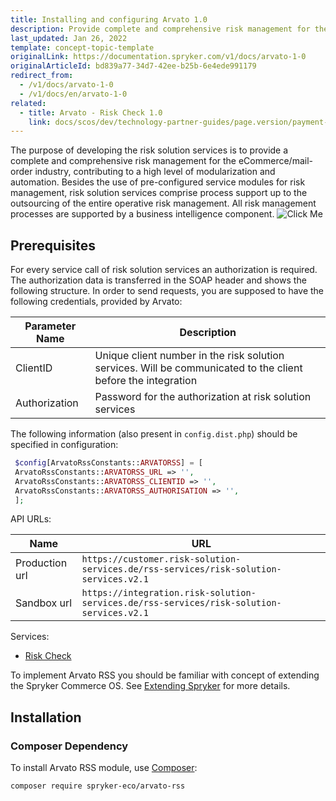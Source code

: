 ```yaml
---
title: Installing and configuring Arvato 1.0
description: Provide complete and comprehensive risk management for the eCommerce/mail-order industry, contributing to a high level of modularization and automation.
last_updated: Jan 26, 2022
template: concept-topic-template
originalLink: https://documentation.spryker.com/v1/docs/arvato-1-0
originalArticleId: bd839a77-34d7-42ee-b25b-6e4ede991179
redirect_from:
  - /v1/docs/arvato-1-0
  - /v1/docs/en/arvato-1-0
related:
  - title: Arvato - Risk Check 1.0
    link: docs/scos/dev/technology-partner-guides/page.version/payment-partners/arvato/v.1.0/arvato-risk-check-1.0.html
---
```


The purpose of developing the risk solution services is to provide a complete and comprehensive risk management for the eCommerce/mail-order industry, contributing to a high level of modularization and automation. Besides the use of pre-configured service modules for risk management, risk solution services comprise process support up to the outsourcing of the entire operative risk management. All risk management processes are supported by a business intelligence component.
![Click Me](https://spryker.s3.eu-central-1.amazonaws.com/docs/Technology+Partners/Payment+Partners/Arvato/arvato-rss-overview.png)

## Prerequisites
For every service call of risk solution services an authorization is required.
The authorization data is transferred in the SOAP header and shows the following structure.
In order to send requests, you are supposed to have the following credentials, provided by Arvato:

| Parameter Name | Description |
| --- | --- |
| ClientID | Unique client number in the risk solution services. Will be communicated to the client before the integration |
| Authorization | Password for the authorization at risk solution services |

The following information (also present in `config.dist.php`) should be specified in configuration:
```php
 $config[ArvatoRssConstants::ARVATORSS] = [
 ArvatoRssConstants::ARVATORSS_URL => '',
 ArvatoRssConstants::ARVATORSS_CLIENTID => '',
 ArvatoRssConstants::ARVATORSS_AUTHORISATION => '',
 ];
 ```

API URLs:

|Name  |URL  |
| --- | --- |
| Production url |`https://customer.risk-solution-services.de/rss-services/risk-solution-services.v2.1`  |
| Sandbox url |`https://integration.risk-solution-services.de/rss-services/risk-solution-services.v2.1`  |

Services:
* [Risk Check](/docs/scos/user/technology-partners/201811.0/payment-partners/arvato/v.1.0/arvato-risk-check-1.0.html)

To implement Arvato RSS you should be familiar with concept of extending the Spryker Commerce OS. See [Extending Spryker](/docs/scos/dev/back-end-development/extending-spryker/extending-a-core-module-that-is-used-by-another.html) for more details.

## Installation

### Composer Dependency

To install Arvato RSS module, use [Composer](https://getcomposer.org/):

```
composer require spryker-eco/arvato-rss
```
